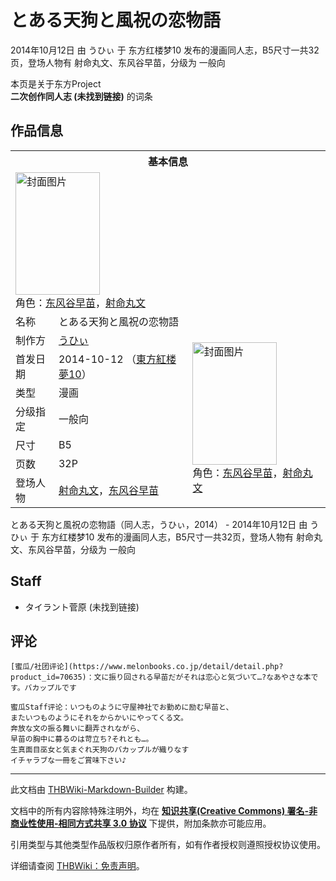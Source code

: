 # とある天狗と風祝の恋物語

<!-- source html: G:\repos\THBWiki-Markdown-Builder\THBWikiMarkdown\Temp\main\2\2c\ns0%3A%E3%81%A8%E3%81%82%E3%82%8B%E5%A4%A9%E7%8B%97%E3%81%A8%E9%A2%A8%E7%A5%9D%E3%81%AE%E6%81%8B%E7%89%A9%E8%AA%9E.html -->

2014年10月12日 由 うひぃ 于 东方红楼梦10 发布的漫画同人志，B5尺寸一共32页，登场人物有 射命丸文、东风谷早苗，分级为 一般向

本页是关于东方Project  
 **二次创作同人志 (未找到链接)** 的词条

## 作品信息

<table><tbody><tr><th colspan="3">基本信息</th></tr><tr><td class="cover-artwork-mobile" colspan="2"><a href="./文件-とある天狗と風祝の恋物語封面.jpg.md" class="image" title="封面图片"><img alt="封面图片" src="https://upload.thwiki.cc/thumb/5/51/%E3%81%A8%E3%81%82%E3%82%8B%E5%A4%A9%E7%8B%97%E3%81%A8%E9%A2%A8%E7%A5%9D%E3%81%AE%E6%81%8B%E7%89%A9%E8%AA%9E%E5%B0%81%E9%9D%A2.jpg/135px-%E3%81%A8%E3%81%82%E3%82%8B%E5%A4%A9%E7%8B%97%E3%81%A8%E9%A2%A8%E7%A5%9D%E3%81%AE%E6%81%8B%E7%89%A9%E8%AA%9E%E5%B0%81%E9%9D%A2.jpg" decoding="async" loading="lazy" width="135" height="196" srcset="https://upload.thwiki.cc/thumb/5/51/%E3%81%A8%E3%81%82%E3%82%8B%E5%A4%A9%E7%8B%97%E3%81%A8%E9%A2%A8%E7%A5%9D%E3%81%AE%E6%81%8B%E7%89%A9%E8%AA%9E%E5%B0%81%E9%9D%A2.jpg/202px-%E3%81%A8%E3%81%82%E3%82%8B%E5%A4%A9%E7%8B%97%E3%81%A8%E9%A2%A8%E7%A5%9D%E3%81%AE%E6%81%8B%E7%89%A9%E8%AA%9E%E5%B0%81%E9%9D%A2.jpg 1.5x, https://upload.thwiki.cc/thumb/5/51/%E3%81%A8%E3%81%82%E3%82%8B%E5%A4%A9%E7%8B%97%E3%81%A8%E9%A2%A8%E7%A5%9D%E3%81%AE%E6%81%8B%E7%89%A9%E8%AA%9E%E5%B0%81%E9%9D%A2.jpg/269px-%E3%81%A8%E3%81%82%E3%82%8B%E5%A4%A9%E7%8B%97%E3%81%A8%E9%A2%A8%E7%A5%9D%E3%81%AE%E6%81%8B%E7%89%A9%E8%AA%9E%E5%B0%81%E9%9D%A2.jpg 2x" data-file-width="619" data-file-height="900"></a><div class="cover-char">角色：<a href="./东风谷早苗.md" title="东风谷早苗">东风谷早苗</a>，<a href="./射命丸文.md" title="射命丸文">射命丸文</a></div></td>
</tr><tr><td class="label">名称</td><td colspan="2"> とある天狗と風祝の恋物語 </td></tr><tr><td class="label">制作方</td><td><a href="./うひぃ.md" title="うひぃ">うひぃ</a></td><td class="cover-artwork" rowspan="7" style="min-width:196px;"><a href="./文件-とある天狗と風祝の恋物語封面.jpg.md" class="image" title="封面图片"><img alt="封面图片" src="https://upload.thwiki.cc/thumb/5/51/%E3%81%A8%E3%81%82%E3%82%8B%E5%A4%A9%E7%8B%97%E3%81%A8%E9%A2%A8%E7%A5%9D%E3%81%AE%E6%81%8B%E7%89%A9%E8%AA%9E%E5%B0%81%E9%9D%A2.jpg/135px-%E3%81%A8%E3%81%82%E3%82%8B%E5%A4%A9%E7%8B%97%E3%81%A8%E9%A2%A8%E7%A5%9D%E3%81%AE%E6%81%8B%E7%89%A9%E8%AA%9E%E5%B0%81%E9%9D%A2.jpg" decoding="async" loading="lazy" width="135" height="196" srcset="https://upload.thwiki.cc/thumb/5/51/%E3%81%A8%E3%81%82%E3%82%8B%E5%A4%A9%E7%8B%97%E3%81%A8%E9%A2%A8%E7%A5%9D%E3%81%AE%E6%81%8B%E7%89%A9%E8%AA%9E%E5%B0%81%E9%9D%A2.jpg/202px-%E3%81%A8%E3%81%82%E3%82%8B%E5%A4%A9%E7%8B%97%E3%81%A8%E9%A2%A8%E7%A5%9D%E3%81%AE%E6%81%8B%E7%89%A9%E8%AA%9E%E5%B0%81%E9%9D%A2.jpg 1.5x, https://upload.thwiki.cc/thumb/5/51/%E3%81%A8%E3%81%82%E3%82%8B%E5%A4%A9%E7%8B%97%E3%81%A8%E9%A2%A8%E7%A5%9D%E3%81%AE%E6%81%8B%E7%89%A9%E8%AA%9E%E5%B0%81%E9%9D%A2.jpg/269px-%E3%81%A8%E3%81%82%E3%82%8B%E5%A4%A9%E7%8B%97%E3%81%A8%E9%A2%A8%E7%A5%9D%E3%81%AE%E6%81%8B%E7%89%A9%E8%AA%9E%E5%B0%81%E9%9D%A2.jpg 2x" data-file-width="619" data-file-height="900"></a><div class="cover-char">角色：<a href="./东风谷早苗.md" title="东风谷早苗">东风谷早苗</a>，<a href="./射命丸文.md" title="射命丸文">射命丸文</a></div></td>
</tr><tr><td class="label">首发日期</td><td>2014-10-12&#160;（<a href="/展会作品列表?e=%E4%B8%9C%E6%96%B9%E7%BA%A2%E6%A5%BC%E6%A2%A6%2310">東方紅楼夢10</a>）</td></tr><tr><td class="label">类型</td><td>漫画</td></tr><tr><td class="label">分级指定</td><td>一般向</td></tr><tr><td class="label">尺寸</td><td>B5</td></tr><tr><td class="label">页数</td><td>32P</td></tr><tr><td class="label">登场人物</td><td><a href="./射命丸文.md" title="射命丸文">射命丸文</a>，<a href="./东风谷早苗.md" title="东风谷早苗">东风谷早苗</a></td></tr></tbody></table>

とある天狗と風祝の恋物語（同人志，うひぃ，2014） - 2014年10月12日 由 うひぃ 于 东方红楼梦10 发布的漫画同人志，B5尺寸一共32页，登场人物有 射命丸文、东风谷早苗，分级为 一般向

## Staff
- タイラント菅原 (未找到链接)


## 评论
```
[蜜瓜/社团评论](https://www.melonbooks.co.jp/detail/detail.php?product_id=70635)：文に振り回される早苗だがそれは恋心と気づいて…?なあやさな本です。バカップルです
```

```
蜜瓜Staff评论：いつものように守屋神社でお勤めに励む早苗と、
またいつものようにそれをからかいにやってくる文。
奔放な文の振る舞いに翻弄されながら、
早苗の胸中に募るのは苛立ち?それとも…。
生真面目巫女と気まぐれ天狗のバカップルが織りなす
イチャラブな一冊をご賞味下さい♪
```

  
  

  





---

此文档由 [THBWiki-Markdown-Builder](https://github.com/Delsin-Yu/THBWiki-Markdown-Builder) 构建。

文档中的所有内容除特殊注明外，均在 [**知识共享(Creative Commons) 署名-非商业性使用-相同方式共享 3.0 协议**](https://creativecommons.org/licenses/by-sa/3.0/deed.zh-hans) 下提供，附加条款亦可能应用。

引用类型与其他类型作品版权归原作者所有，如有作者授权则遵照授权协议使用。

详细请查阅 [THBWiki：免责声明](https://thbwiki.cc/THBWiki:%E5%85%8D%E8%B4%A3%E5%A3%B0%E6%98%8E)。

